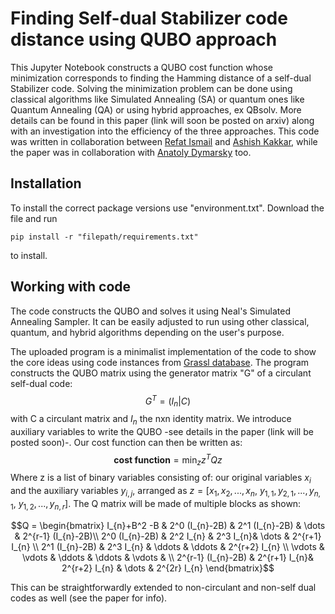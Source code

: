 # Finding Self-dual Stabilizer code distance using QUBO approach
This Jupyter Notebook constructs a QUBO cost function whose minimization corresponds to finding the Hamming distance of a self-dual Stabilizer code. Solving the minimization problem can  be done using classical algorithms like Simulated Annealing (SA) or quantum ones like Quantum Annealing (QA) or using hybrid approaches, ex QBsolv. More details can be found in this paper (link will soon be posted on arxiv) along with an investigation into the efficiency of the three approaches. This code was written in collaboration between [Refat Ismail](https://github.com/RefatIsmail96) and [Ashish Kakkar](https://www.linkedin.com/in/ashishkakkar21/), while the paper was in collaboration with [Anatoly Dymarsky](https://scholar.google.com/citations?user=n9NSqaIAAAAJ&hl=en) too.

## Installation
To install the correct package versions use "environment.txt". Download the file and run
```
pip install -r "filepath/requirements.txt"
```
to install.
## Working with code
The code constructs the QUBO and solves it using Neal's Simulated Annealing Sampler. It can be easily adjusted to run using other classical, quantum, and hybrid algorithms depending on the user's purpose.

The uploaded program is a minimalist implementation of the code to show the core ideas using code instances from [Grassl database](http://www.codetables.de/). The program constructs the QUBO matrix using the generator matrix "G" of a circulant self-dual code:
$$G^T = \left( I_{n}|C \right)$$ with C a circulant matrix and $I_n$ the nxn identity matrix.
We introduce auxiliary variables to write the QUBO -see details in the paper (link will be posted soon)-. Our cost function can then be written as:
$$\textbf{cost function} = \min_z z^T Q z$$
Where z is a list of binary variables consisting of: our original variables $x_i$ and the auxiliary variables $y_{i,j}$, arranged as $z= [x_1,x_2,...,x_n, \ y_{1,1},y_{2,1},...,y_{n,1}, \ y_{1,2},...,y_{n,r}]$. The Q matrix will be made of multiple blocks as shown:
```math
Q = \begin{bmatrix} I_{n}+B^2 -B  & 2^0 (I_{n}-2B) & 2^1 (I_{n}-2B) & \dots & 2^{r-1} (I_{n}-2B)\\ 2^0 (I_{n}-2B) & 2^2 I_{n} & 2^3 I_{n}& \dots & 2^{r+1} I_{n} \\ 2^1 (I_{n}-2B) &  2^3 I_{n} & \ddots & \ddots & 2^{r+2} I_{n} \\ \vdots & \vdots & \ddots & \ddots & \vdots & \\ 2^{r-1} (I_{n}-2B) & 2^{r+1} I_{n}& 2^{r+2} I_{n} & \dots & 2^{2r} I_{n} \end{bmatrix}
```

This can be straightforwardly extended to non-circulant and non-self dual codes as well (see the paper for info).


